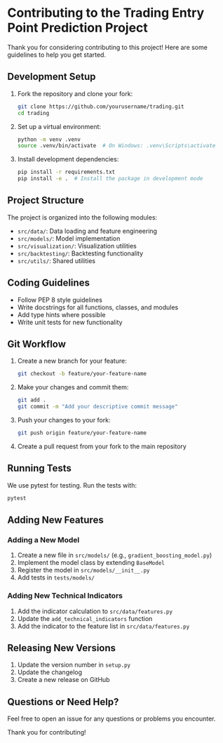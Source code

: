 # Contributing to the Trading Entry Point Prediction Project

Thank you for considering contributing to this project! Here are some guidelines to help you get started.

## Development Setup

1. Fork the repository and clone your fork:
   ```bash
   git clone https://github.com/yourusername/trading.git
   cd trading
   ```

2. Set up a virtual environment:
   ```bash
   python -m venv .venv
   source .venv/bin/activate  # On Windows: .venv\Scripts\activate
   ```

3. Install development dependencies:
   ```bash
   pip install -r requirements.txt
   pip install -e .  # Install the package in development mode
   ```

## Project Structure

The project is organized into the following modules:

- `src/data/`: Data loading and feature engineering
- `src/models/`: Model implementation
- `src/visualization/`: Visualization utilities
- `src/backtesting/`: Backtesting functionality
- `src/utils/`: Shared utilities

## Coding Guidelines

- Follow PEP 8 style guidelines
- Write docstrings for all functions, classes, and modules
- Add type hints where possible
- Write unit tests for new functionality

## Git Workflow

1. Create a new branch for your feature:
   ```bash
   git checkout -b feature/your-feature-name
   ```

2. Make your changes and commit them:
   ```bash
   git add .
   git commit -m "Add your descriptive commit message"
   ```

3. Push your changes to your fork:
   ```bash
   git push origin feature/your-feature-name
   ```

4. Create a pull request from your fork to the main repository

## Running Tests

We use pytest for testing. Run the tests with:

```bash
pytest
```

## Adding New Features

### Adding a New Model

1. Create a new file in `src/models/` (e.g., `gradient_boosting_model.py`)
2. Implement the model class by extending `BaseModel`
3. Register the model in `src/models/__init__.py`
4. Add tests in `tests/models/`

### Adding New Technical Indicators

1. Add the indicator calculation to `src/data/features.py`
2. Update the `add_technical_indicators` function
3. Add the indicator to the feature list in `src/data/features.py`

## Releasing New Versions

1. Update the version number in `setup.py`
2. Update the changelog
3. Create a new release on GitHub

## Questions or Need Help?

Feel free to open an issue for any questions or problems you encounter.

Thank you for contributing!
